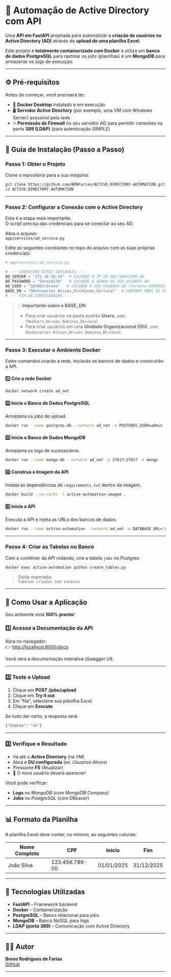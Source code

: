 # 🧠 Automação de Active Directory com API

Uma **API em FastAPI** projetada para automatizar a **criação de usuários no Active Directory (AD)** através do **upload de uma planilha Excel**.

Este projeto é **totalmente containerizado com Docker** e utiliza um **banco de dados PostgreSQL** para rastrear os *jobs* (planilhas) e um **MongoDB** para armazenar os logs de execução.

---

## ⚙️ Pré-requisitos

Antes de começar, você precisará ter:

- 🐳 **Docker Desktop** instalado e em execução  
- 🖥️ **Servidor Active Directory** (por exemplo, uma VM com Windows Server) acessível pela rede  
- 🔥 **Permissão de Firewall** no seu servidor AD para permitir conexões na porta **389 (LDAP)** (para autenticação *SIMPLE*)  

---

## 🚀 Guia de Instalação (Passo a Passo)

### **Passo 1: Obter o Projeto**

Clone o repositório para a sua máquina:

```bash
git clone https://github.com/BRNFarias/ACTIVE-DIRECTORY-AUTOMATION.git
cd ACTIVE-DIRECTORY-AUTOMATION
```

---

### **Passo 2: Configurar a Conexão com o Active Directory**

Esta é a etapa mais importante.  
O script precisa das credenciais para se conectar ao seu AD.

Abra o arquivo:  
`app/services/ad_service.py`

Edite as seguintes constantes no topo do arquivo com as suas próprias credenciais:

```python
# app/services/ad_service.py

# --- CONFIGURE ESTAS VARIÁVEIS ---
AD_SERVER = "172.16.58.43"  # COLOQUE O IP DO SEU SERVIDOR AD
AD_PASSWORD = "Senai@134"   # COLOQUE A SENHA DO SEU USUÁRIO AD
AD_USER = "SKYNEX\breno"   # COLOQUE O SEU USUÁRIO AD (formato DOMINIO\usuario)
BASE_DN = "OU=Usuarios Ativos,DC=skynex,DC=local"  # CAMINHO ONDE OS USUÁRIOS SERÃO CRIADOS
# --- FIM DA CONFIGURAÇÃO ---
```

> 💡 **Importante sobre o BASE_DN:**  
> - Para criar usuários na pasta padrão **Users**, use:  
>   `CN=Users,DC=seu_dominio,DC=local`  
> - Para criar usuários em uma **Unidade Organizacional (OU)**, use:  
>   `OU=Usuarios Ativos,DC=seu_dominio,DC=local`

---

### **Passo 3: Executar o Ambiente Docker**

Estes comandos criarão a rede, iniciarão os bancos de dados e construirão a API.

#### 1️⃣ Crie a rede Docker
```bash
docker network create ad_net
```

#### 2️⃣ Inicie o Banco de Dados PostgreSQL
Armazena os *jobs* de upload.

```bash
docker run --name postgres-db --network ad_net -e POSTGRES_USER=admin -e POSTGRES_PASSWORD=admin -e POSTGRES_DB=ad_jobs -p 5432:5432 -d postgres
```

#### 3️⃣ Inicie o Banco de Dados MongoDB
Armazena os logs de sucesso/erro.

```bash
docker run --name mongo-db --network ad_net -p 27017:27017 -d mongo
```

#### 4️⃣ Construa a Imagem da API
Instala as dependências do `requirements.txt` dentro da imagem.

```bash
docker build --no-cache -t active-automation-imagem .
```

#### 5️⃣ Inicie a API
Executa a API e injeta as URLs dos bancos de dados.

```bash
docker run --name active-automation --network ad_net -e DATABASE_URL="postgresql+psycopg2://admin:admin@postgres-db:5432/ad_jobs" -e MONGO_URL="mongodb://mongo-db:27017/" -p 8000:8000 -d active-automation-imagem
```

---

### **Passo 4: Criar as Tabelas no Banco**

Com o contêiner da API rodando, crie a tabela `jobs` no Postgres:

```bash
docker exec active-automation python create_tables.py
```

> Saída esperada:  
> `Tabelas criadas com sucesso`

---

## 🧩 Como Usar a Aplicação

Seu ambiente está **100% pronto**!

### 1️⃣ Acesse a Documentação da API
Abra no navegador:  
👉 [http://localhost:8000/docs](http://localhost:8000/docs)

Você verá a documentação interativa (*Swagger UI*).

---

### 2️⃣ Teste o Upload

1. Clique em **POST /jobs/upload**  
2. Clique em **Try it out**  
3. Em “file”, selecione sua planilha Excel  
4. Clique em **Execute**

Se tudo der certo, a resposta será:

```json
{"status": "ok"}
```

---

### 3️⃣ Verifique o Resultado

- Vá até o **Active Directory** (na VM)  
- Abra a **OU configurada** (ex: *Usuarios Ativos*)  
- Pressione **F5** (Atualizar)  
- 🎉 O novo usuário deverá aparecer!

Você pode verificar:
- **Logs** no *MongoDB* (com MongoDB Compass)
- **Jobs** no *PostgreSQL* (com DBeaver)

---

## 📊 Formato da Planilha

A planilha Excel deve conter, no mínimo, as seguintes colunas:

| Nome Completo | CPF | Inicio | Fim |
|----------------|-----|--------|-----|
| João Silva     | 123.456.789-00 | 01/01/2025 | 31/12/2025 |

---

## 🧰 Tecnologias Utilizadas

- **FastAPI** – Framework backend  
- **Docker** – Containerização  
- **PostgreSQL** – Banco relacional para jobs  
- **MongoDB** – Banco NoSQL para logs  
- **LDAP (porta 389)** – Comunicação com Active Directory  

---

## 🧑‍💻 Autor

**Breno Rodrigues de Farias**  
[GitHub](https://github.com/BRNFarias)

---
